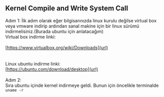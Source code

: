 ## Kernel Compile and Write System Call   

Adım 1:
İlk adım olarak eğer bilgisarınızda linux kurulu değilse virtual box veya vmware indirip ardından sanal makine için bir linux sürümü indirmelisiniz.(Burada ubuntu için anlatacağım)  
Virtual box indirme linki:  
<br>
[https://www.virtualbox.org/wiki/Downloads](url)  
<br>  
Linux ubuntu indirme linki:  
[https://ubuntu.com/download/desktop](url)  
<br>
Adım 2:
<br>
Sıra ubuntu içinde kernel indirmeye geldi. Bunun için öncelikle terminalde
<br>
```uname -r ```
<br>
